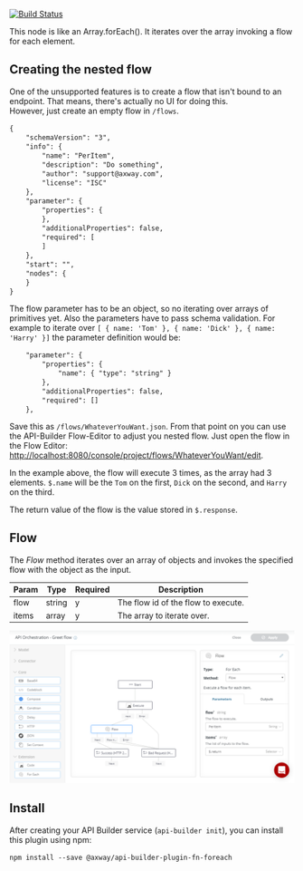 [![Build Status](https://github.com/Axway-API-Builder-Ext/api-builder-extras/workflows/Foreach%20Flow-Node%20Tests/badge.svg)](https://github.com/Axway-API-Builder-Ext/api-builder-extras/actions?query=XML+Flow)

This node is like an Array.forEach(). It iterates over the array invoking a flow for each element.

## Creating the nested flow
One of the unsupported features is to create a flow that isn't bound to an endpoint.
That means, there's actually no UI for doing this.  
However, just create an empty flow in `/flows`.

```
{
	"schemaVersion": "3",
	"info": {
		"name": "PerItem",
		"description": "Do something",
		"author": "support@axway.com",
		"license": "ISC"
	},
	"parameter": {
		"properties": {
		},
		"additionalProperties": false,
		"required": [
		]
	},
	"start": "",
	"nodes": {
	}
}
```

The flow parameter has to be an object, so no iterating over arrays of primitives yet. Also the parameters have to pass schema validation. For example to iterate over `[ { name: 'Tom' }, { name: 'Dick' }, { name: 'Harry' }]` the parameter definition would be:

```
	"parameter": {
		"properties": {
		    "name": { "type": "string" }
		},
		"additionalProperties": false,
		"required": []
	},
```

Save this as `/flows/WhateverYouWant.json`. From that point on you can use the API-Builder Flow-Editor to adjust you nested flow. Just open the flow in the Flow Editor: [http://localhost:8080/console/project/flows/WhateverYouWant/edit](http://localhost:8080/console/project/flows/WhateverYouWant/edit).

In the example above, the flow will execute 3 times, as the array had 3 elements. `$.name` will be the `Tom` on the first, `Dick` on the second, and `Harry` on the third.

The return value of the flow is the value stored in `$.response`.

## Flow

The _Flow_ method iterates over an array of objects and invokes the specified flow with the object as the input.

| Param | Type | Required | Description |
| --- | --- | --- | --- |
| flow | string | y | The flow id of the flow to execute. |
| items | array | y | The array to iterate over. |

![For each flow][flow-editor]

## Install

After creating your API Builder service (`api-builder init`), you can install this plugin using npm:

```
npm install --save @axway/api-builder-plugin-fn-foreach
```

[flow-editor]: https://github.com/Axway-API-Builder-Ext/api-builder-extras/blob/master/plugin-fn-foreach/imgs/foreachFlow.png
